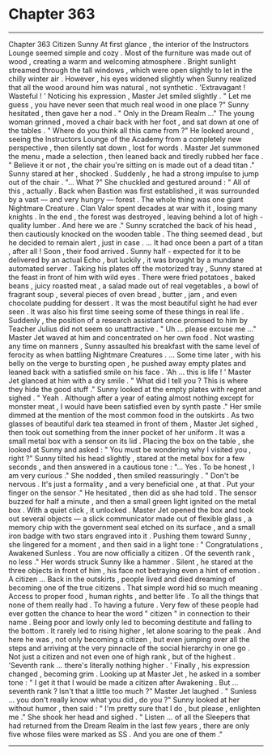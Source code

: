 
# Chapter 363


---

Chapter 363 Citizen Sunny
At first glance , the interior of the Instructors Lounge seemed simple and cozy . Most of the furniture was made out of wood , creating a warm and welcoming atmosphere . Bright sunlight streamed through the tall windows , which were open slightly to let in the chilly winter air .
However , his eyes widened slightly when Sunny realized that all the wood around him was natural , not synthetic .
'Extravagant ! Wasteful ! '
Noticing his expression , Master Jet smiled slightly .
" Let me guess , you have never seen that much real wood in one place ?"
Sunny hesitated , then gave her a nod .
" Only in the Dream Realm …"
The young woman grinned , moved a chair back with her foot , and sat down at one of the tables .
" Where do you think all this came from ?"
He looked around , seeing the Instructors Lounge of the Academy from a completely new perspective , then silently sat down , lost for words .
Master Jet summoned the menu , made a selection , then leaned back and tiredly rubbed her face .
" Believe it or not , the chair you're sitting on is made out of a dead titan ."
Sunny stared at her , shocked . Suddenly , he had a strong impulse to jump out of the chair .
"... What ?"
She chuckled and gestured around :
" All of this , actually . Back when Bastion was first established , it was surrounded by a vast — and very hungry — forest . The whole thing was one giant Nightmare Creature . Clan Valor spent decades at war with it , losing many knights . In the end , the forest was destroyed , leaving behind a lot of high - quality lumber . And here we are ."
Sunny scratched the back of his head , then cautiously knocked on the wooden table . The thing seemed dead , but he decided to remain alert , just in case .
... It had once been a part of a titan , after all !
Soon , their food arrived . Sunny half - expected for it to be delivered by an actual Echo , but luckily , it was brought by a mundane automated server .
Taking his plates off the motorized tray , Sunny stared at the feast in front of him with wild eyes . There were fried potatoes , baked beans , juicy roasted meat , a salad made out of real vegetables , a bowl of fragrant soup , several pieces of oven bread , butter , jam , and even chocolate pudding for dessert .
It was the most beautiful sight he had ever seen .
It was also his first time seeing some of these things in real life . Suddenly , the position of a research assistant once promised to him by Teacher Julius did not seem so unattractive .
" Uh … please excuse me …"
Master Jet waved at him and concentrated on her own food . Not wasting any time on manners , Sunny assaulted his breakfast with the same level of ferocity as when battling Nightmare Creatures .
… Some time later , with his belly on the verge to bursting open , he pushed away empty plates and leaned back with a satisfied smile on his face .
'Ah … this is life ! '
Master Jet glanced at him with a dry smile .
" What did I tell you ? This is where they hide the good stuff ."
Sunny looked at the empty plates with regret and sighed .
" Yeah . Although after a year of eating almost nothing except for monster meat , I would have been satisfied even by synth paste ."
Her smile dimmed at the mention of the most common food in the outskirts .
As two glasses of beautiful dark tea steamed in front of them , Master Jet sighed , then took out something from the inner pocket of her uniform . It was a small metal box with a sensor on its lid .
Placing the box on the table , she looked at Sunny and asked :
" You must be wondering why I visited you , right ?"
Sunny tilted his head slightly , stared at the metal box for a few seconds , and then answered in a cautious tone :
"... Yes . To be honest , I am very curious ."
She nodded , then smiled reassuringly .
" Don't be nervous . It's just a formality , and a very beneficial one , at that . Put your finger on the sensor ."
He hesitated , then did as she had told . The sensor buzzed for half a minute , and then a small green light ignited on the metal box . With a quiet click , it unlocked .
Master Jet opened the box and took out several objects — a slick communicator made out of flexible glass , a memory chip with the government seal etched on its surface , and a small iron badge with two stars engraved into it .
Pushing them toward Sunny , she lingered for a moment , and then said in a light tone :
" Congratulations , Awakened Sunless . You are now officially a citizen . Of the seventh rank , no less ."
Her words struck Sunny like a hammer . Silent , he stared at the three objects in front of him , his face not betraying even a hint of emotion .
A citizen …
Back in the outskirts , people lived and died dreaming of becoming one of the true citizens . That simple word hid so much meaning . Access to proper food , human rights , and better life . To all the things that none of them really had .
To having a future .
Very few of these people had ever gotten the chance to hear the word " citizen " in connection to their name . Being poor and lowly only led to becoming destitute and falling to the bottom . It rarely led to rising higher , let alone soaring to the peak .
And here he was , not only becoming a citizen , but even jumping over all the steps and arriving at the very pinnacle of the social hierarchy in one go . Not just a citizen and not even one of high rank , but of the highest .
'Seventh rank … there's literally nothing higher . '
Finally , his expression changed , becoming grim . Looking up at Master Jet , he asked in a somber tone :
" I get it that I would be made a citizen after Awakening . But … seventh rank ? Isn't that a little too much ?"
Master Jet laughed .
" Sunless … you don't really know what you did , do you ?"
Sunny looked at her without humor , then said :
" I'm pretty sure that I do , but please , enlighten me ."
She shook her head and sighed .
" Listen … of all the Sleepers that had returned from the Dream Realm in the last few years , there are only five whose files were marked as SS . And you are one of them ."

---

